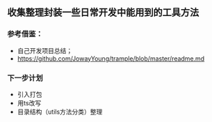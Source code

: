 ## 收集整理封装一些日常开发中能用到的工具方法


### 参考借鉴：
- 自己开发项目总结；
- https://github.com/JowayYoung/trample/blob/master/readme.md

### 下一步计划

- 引入打包
- 用ts改写
- 目录结构（utils方法分类）整理
